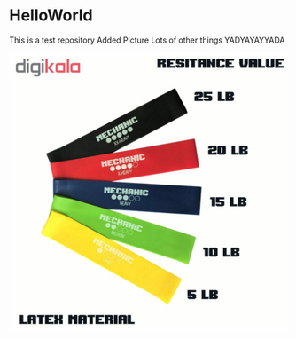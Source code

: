 # HelloWorld
This is a test repository
Added Picture
Lots of other things YADYAYAYYADA


![headshot](5476690.jpg)
